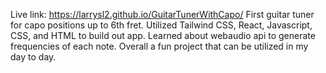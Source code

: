 Live link: https://larrysl2.github.io/GuitarTunerWithCapo/
First guitar tuner for capo positions up to 6th fret. Utilized Tailwind CSS, React, Javascript, CSS, and HTML to build out app. 
Learned about webaudio api to generate frequencies of each note. Overall a fun project that can be utilized in my day to day. 
